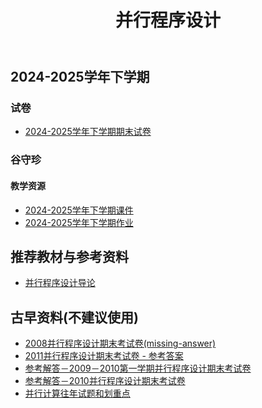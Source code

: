 ﻿---
title: 并行程序设计
dir:
  link: true
---

## 2024-2025学年下学期

### 试卷

- [2024-2025学年下学期期末试卷](./2024-2025学年下学期期末)

### 谷守珍

#### 教学资源

- [2024-2025学年下学期课件](https://drive.vanillaaaa.org/SharedCourses/软件工程学院/并行程序设计/2024-2025学年下学期/课件)
- [2024-2025学年下学期作业](https://drive.vanillaaaa.org/SharedCourses/软件工程学院/并行程序设计/2024-2025学年下学期/作业)

## 推荐教材与参考资料

- [并行程序设计导论](https://drive.vanillaaaa.org/d/SharedCourses/%E8%BD%AF%E4%BB%B6%E5%B7%A5%E7%A8%8B%E5%AD%A6%E9%99%A2/%E5%B9%B6%E8%A1%8C%E7%A8%8B%E5%BA%8F%E8%AE%BE%E8%AE%A1/%E5%B9%B6%E8%A1%8C%E7%A8%8B%E5%BA%8F%E8%AE%BE%E8%AE%A1%E5%AF%BC%E8%AE%BA.pdf?sign=v1EtFro7aKJbuG-4kyKAiV3dQf6kRNag6o1QPUNm2to=:0)

## 古早资料(不建议使用)

- [2008并行程序设计期末考试卷(missing-answer)](https://drive.vanillaaaa.org/d/SharedCourses/%E8%BD%AF%E4%BB%B6%E5%B7%A5%E7%A8%8B%E5%AD%A6%E9%99%A2/%E5%B9%B6%E8%A1%8C%E7%A8%8B%E5%BA%8F%E8%AE%BE%E8%AE%A1/%E5%8F%A4%E6%97%A9%E8%B5%84%E6%96%99/2008%E5%B9%B6%E8%A1%8C%E7%A8%8B%E5%BA%8F%E8%AE%BE%E8%AE%A1%E6%9C%9F%E6%9C%AB%E8%80%83%E8%AF%95%E5%8D%B7(missing-answer).pdf?sign=atGUDTJcLpJUcYobwRLrjWYCbgFwcGjcYAukksi6l5w=:0)
- [2011并行程序设计期末考试卷 - 参考答案](https://drive.vanillaaaa.org/d/SharedCourses/%E8%BD%AF%E4%BB%B6%E5%B7%A5%E7%A8%8B%E5%AD%A6%E9%99%A2/%E5%B9%B6%E8%A1%8C%E7%A8%8B%E5%BA%8F%E8%AE%BE%E8%AE%A1/%E5%8F%A4%E6%97%A9%E8%B5%84%E6%96%99/2011%E5%B9%B6%E8%A1%8C%E7%A8%8B%E5%BA%8F%E8%AE%BE%E8%AE%A1%E6%9C%9F%E6%9C%AB%E8%80%83%E8%AF%95%E5%8D%B7%20-%20%E5%8F%82%E8%80%83%E7%AD%94%E6%A1%88.pdf?sign=hgEFhYizXwUmhGWORgCfgGOIVV4MNUL8S3unBwIPt-Q=:0)
- [参考解答－2009－2010第一学期并行程序设计期末考试卷](https://drive.vanillaaaa.org/d/SharedCourses/%E8%BD%AF%E4%BB%B6%E5%B7%A5%E7%A8%8B%E5%AD%A6%E9%99%A2/%E5%B9%B6%E8%A1%8C%E7%A8%8B%E5%BA%8F%E8%AE%BE%E8%AE%A1/%E5%8F%A4%E6%97%A9%E8%B5%84%E6%96%99/%E5%8F%82%E8%80%83%E8%A7%A3%E7%AD%94%EF%BC%8D2009%EF%BC%8D2010%E7%AC%AC%E4%B8%80%E5%AD%A6%E6%9C%9F%E5%B9%B6%E8%A1%8C%E7%A8%8B%E5%BA%8F%E8%AE%BE%E8%AE%A1%E6%9C%9F%E6%9C%AB%E8%80%83%E8%AF%95%E5%8D%B7.pdf?sign=ijnoA1gusQshYklKwB-dP2EnkW1VKyK59rfeykbSuLw=:0)
- [参考解答－2010并行程序设计期末考试卷](https://drive.vanillaaaa.org/d/SharedCourses/%E8%BD%AF%E4%BB%B6%E5%B7%A5%E7%A8%8B%E5%AD%A6%E9%99%A2/%E5%B9%B6%E8%A1%8C%E7%A8%8B%E5%BA%8F%E8%AE%BE%E8%AE%A1/%E5%8F%A4%E6%97%A9%E8%B5%84%E6%96%99/%E5%8F%82%E8%80%83%E8%A7%A3%E7%AD%94%EF%BC%8D2010%E5%B9%B6%E8%A1%8C%E7%A8%8B%E5%BA%8F%E8%AE%BE%E8%AE%A1%E6%9C%9F%E6%9C%AB%E8%80%83%E8%AF%95%E5%8D%B7.pdf?sign=JGuoMMfPVqe6PMA4wACP4gJMJmWuF2jRXHv_PYo7evY=:0)
- [并行计算往年试题和划重点](https://drive.vanillaaaa.org/d/SharedCourses/%E8%BD%AF%E4%BB%B6%E5%B7%A5%E7%A8%8B%E5%AD%A6%E9%99%A2/%E5%B9%B6%E8%A1%8C%E7%A8%8B%E5%BA%8F%E8%AE%BE%E8%AE%A1/%E5%8F%A4%E6%97%A9%E8%B5%84%E6%96%99/%E5%B9%B6%E8%A1%8C%E8%AE%A1%E7%AE%97%E5%BE%80%E5%B9%B4%E8%AF%95%E9%A2%98%E5%92%8C%E5%88%92%E9%87%8D%E7%82%B9.pdf?sign=eXhs12EbTxfjEHhV9gWZl3mWU7U51ltvtg3jh-9gVhk=:0)
